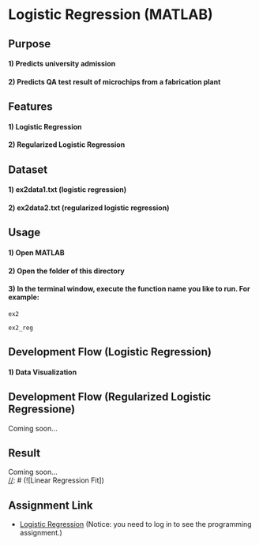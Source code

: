 # Logistic Regression (MATLAB)


## Purpose
#### 1) Predicts university admission
#### 2) Predicts QA test result of microchips from a fabrication plant


## Features
#### 1) Logistic Regression
#### 2) Regularized Logistic Regression


## Dataset
#### 1) ex2data1.txt (logistic regression)
#### 2) ex2data2.txt (regularized logistic regression)


## Usage
#### 1) Open MATLAB
#### 2) Open the folder of this directory
#### 3) In the terminal window, execute the function name you like to run. For example:
```
ex2
```
```
ex2_reg
```


## Development Flow (Logistic Regression)
#### 1) Data Visualization
[//]: # (![Scatter plot])


## Development Flow (Regularized Logistic Regressione)
Coming soon...


## Result
Coming soon...  
[//]: # (![Linear Regression Fit])


## Assignment Link
- [Logistic Regression](https://www.coursera.org/learn/machine-learning/programming/ixFof/logistic-regression) 
(Notice: you need to log in to see the programming assignment.)
